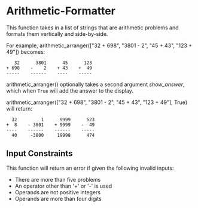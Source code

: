 # Arithmetic-Formatter
This function takes in a list of strings that are arithmetic problems and formats them vertically and side-by-side.

For example, arithmetic_arranger(["32 + 698", "3801 - 2", "45 + 43", "123 + 49"]) becomes:

```
   32      3801      45      123
+ 698    -    2    + 43    +  49
-----    ------    ----    -----
```

arithmetic_arranger() optionally takes a second argument *show_answer*, which when `True` will add the answer to the display.

arithmetic_arranger(["32 + 698", "3801 - 2", "45 + 43", "123 + 49"], True) will return:

```
  32         1      9999      523
+  8    - 3801    + 9999    -  49
----    ------    ------    -----
  40     -3800     19998      474
```

## Input Constraints
This function will return an error if given the following invalid inputs:
* There are more than five problems
* An operator other than '+' or '-' is used
* Operands are not positive integers
* Operands are more than four digits
